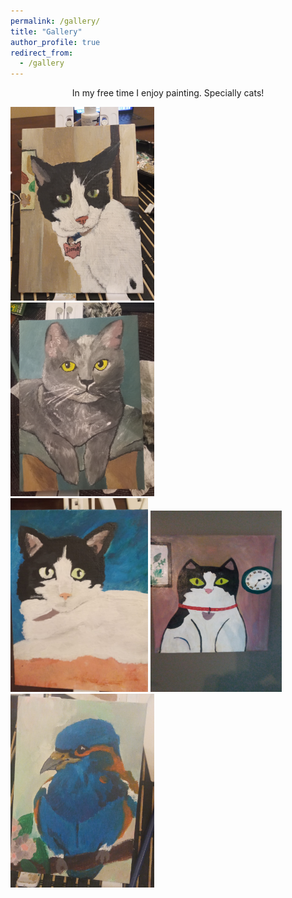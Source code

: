 ```yaml
---
permalink: /gallery/
title: "Gallery"
author_profile: true
redirect_from: 
  - /gallery
---
```


In my free time I enjoy painting. Specially cats!

 <head>
  <style>
    div.container {
      display:inline-block;
      }
    p {
      text-align:center;
        }
      </style>
  </head>

 <body>
   <div>
   <div class="container">
    <img src='/images/20240804_211636.jpg' width="230" height="310">
  </div>
  <div class="column">
    <img src='/images/20240406_211311.jpg' width="230" height="310">
  </div>
 <div class="container">
    <img src='/images/pic2.jpg' width="220" height="310">
  </div>
  <div class="container">
    <img src='/images/IMG-20241210-WA0000.jpeg' width="210" height="290">
  </div>
  <div class="container">
    <img src='/images/IMG-20240810-WA0002.jpeg' width="230" height="310">
  </div>
   </div>
 </body>
